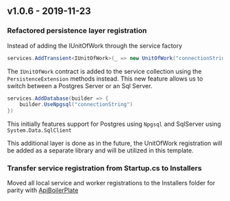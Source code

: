 ## v1.0.6 - 2019-11-23
### Refactored persistence layer registration

Instead of adding the IUnitOfWork through the service factory
```cs
services.AddTransient<IUnitOfWork>(_ => new UnitOfWork("connectionString"));
```

The ``IUnitOfWork`` contract is added to the service collection using the ``PersistenceExtension`` methods instead. This new feature allows us to switch between a Postgres Server or an Sql Server.

```cs
services.AddDatabase(builder => {
    builder.UseNpgsql("connectionString")
})
```

This initially features support for Postgres using ``Npgsql`` and SqlServer using ``System.Data.SqlClient``

This additional layer is done as in the future, the UnitOfWork registration will be added as a separate library and will be utilized in this template.

### Transfer service registration from Startup.cs to Installers

Moved all local service and worker registrations to the Installers folder for parity with [ApiBoilerPlate](https://github.com/proudmonkey/ApiBoilerPlate)